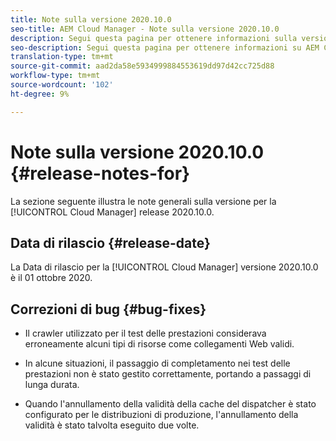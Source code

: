 ```yaml
---
title: Note sulla versione 2020.10.0
seo-title: AEM Cloud Manager - Note sulla versione 2020.10.0
description: Segui questa pagina per ottenere informazioni sulla versione 2020.10.0 di Cloud Manager
seo-description: Segui questa pagina per ottenere informazioni su AEM Cloud Manager Release 2020.10.0
translation-type: tm+mt
source-git-commit: aad2da58e5934999884553619dd97d42cc725d88
workflow-type: tm+mt
source-wordcount: '102'
ht-degree: 9%

---
```


# Note sulla versione 2020.10.0 {#release-notes-for}

La sezione seguente illustra le note generali sulla versione per la [!UICONTROL Cloud Manager] release 2020.10.0.

## Data di rilascio {#release-date}

La Data di rilascio per la [!UICONTROL Cloud Manager] versione 2020.10.0 è il 01 ottobre 2020.

## Correzioni di bug {#bug-fixes}

* Il crawler utilizzato per il test delle prestazioni considerava erroneamente alcuni tipi di risorse come collegamenti Web validi.

* In alcune situazioni, il passaggio di completamento nei test delle prestazioni non è stato gestito correttamente, portando a passaggi di lunga durata.

* Quando l&#39;annullamento della validità della cache del dispatcher è stato configurato per le distribuzioni di produzione, l&#39;annullamento della validità è stato talvolta eseguito due volte.